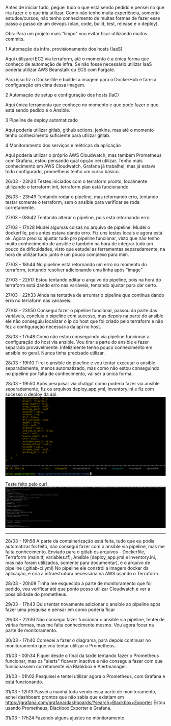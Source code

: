 Antes de iniciar tudo, peguei tudo o que está sendo pedido e pensei no que iria fazer e o que iria utilizar.
Como não tenho muita experiência, somente estudos/cursos, não tenho conhecimento de muitas formas de fazer esse passo a passo de um devops (plan, code, build, test, release e o deploy).

Obs: Para um projeto mais "limpo" vou evitar ficar utilizando muitos commits.

1 Automação da infra, provisionamento dos hosts (IaaS)

Aqui utilizarei EC2 via terraform, até o momento é a única forma que conheço de automação de infra.
Se não fosse necessário utilizar IaaS poderia utilizar AWS Beanstalk ou ECS com Fargate.

Para isso fiz o Dockerfile e buildei a imagem para o DockerHub e farei a configuração em cima dessa imagem.

2 Automação de setup e configuração dos hosts (IaC)

Aqui única ferramenta que conheço no momento e que pode fazer o que está sendo pedido é o Ansible.

3 Pipeline de deploy automatizado

Aqui poderia utilizar gitlab, github actions, jenkins, mas até o momento tenho conhecimento suficiente para utilizar gitlab.

4 Monitoramento dos serviços e métricas da aplicação

Aqui poderia utilizar o próprio AWS Cloudwatch, mas também Prometheus com Grafana, estou pensando qual opção irei utilizar.
Tenho mais conhecimento em AWS Cloudwatch, Grafana já trabalhei, mas já estava todo configurado, prometheus tenho um curso básico.



26/03 - 23h24
Testes iniciados com o terraform pronto, localmente utilizando o terraform init, terraform plan está funcionando.

26/03 - 23h49
Tentando rodar o pipeline, mas retornando erro, tentando testar somente o terraform, sem o ansible para verificar se roda corretamente.

27/03 - 08h42
Tentando alterar o pipeline, pois está retornando erro.

27/03 - 17h28
Mudei algumas coisas no arquivo de pipeline. Mudei o dockerfile, pois antes estava dando erro. Fiz uns testes locais e agora está ok.
Agora preciso ajustar tudo pro pipeline funcionar, visto que não tenho muito conhecimento de ansible e também na hora de integrar tudo um pouco de dificuldades, visto que estudei as ferramentas separadamente, na hora de utilizar tudo junto é um pouco complexo para mim.

27/03 - 18h44
No pipeline está retornando um erro no momento do terraform, tentando resolver adicionando uma linha após "image"

27/03 - 22h17
Estou tentando editar o arquivo do pipeline, pois na hora do terraform está dando erro nas variáveis, tentando ajustar para dar certo.

27/03 - 22h33
Ainda na tentativa de arrumar o pipeline que continua dando erro no terraform nas variáveis.

27/03 - 23h50
Consegui fazer o pipeline funcionar, passou da parte das variáveis, concluiu o pipeline com sucesso, mas depois na parte do ansible ele não conseguiu localizar o ip do host que foi criado pelo terraform e não fez a configuração necessária da api no host.

28/03 - 17h48
Como não estou conseguindo via pipeline funcionar a configuração do host via ansible. Vou tirar a parte do ansible e fazer separado provavelmente. Infelizmente tenho pouco conhecimento em ansible no geral. Nunca tinha precisado utilizar.

28/03 - 19h10
Tirei o ansible do pipeline e vou tentar executar o ansible separadamente, menos automatizado, mas como não estou conseguindo no pipeline por falta de conhecimento, vai ser a única forma.

28/03 - 19h50
Após pesquisar via chatgpt como poderia fazer via ansible separadamente, fiz os arquivos deploy_app.yml, inventory.ini e fiz com sucesso o deploy da api.
![alt text](image.png)

Teste feito pelo curl
![alt text](image-1.png)

---

28/03 - 19h58
A parte da containerização está feita, tudo que eu podia automatizar foi feito, não consegui fazer com o ansible via pipeline, mas me falta conhecimento.
Enviado para o gitlab os arquivos - Dockerfile, Terraform (main.tf, variables.tf), Ansible (deploy_app.yml e inventory.ini, mas não foram utilizados, somente para documentar), e o arquivo de pipeline (.gitlab-ci.yml)
No pipeline ele constrói a imagem docker da aplicação, e cria a infraestrutura necessária na AWS usando o Terraform.

28/03 - 20h08
Tinha me esquecido a parte de monitoramento que foi pedido, vou verificar até que ponto posso utilizar Cloudwatch e ver a possibilidade do prometheus.

29/03 - 17h43
Quis tentar novamente adicionar o ansible ao pipeline após fazer uma pesquisa e pensar em como poderia ficar

29/03 - 22h16
Não consegui fazer funcionar o ansible via pipeline, tentei de várias formas, mas me falta conhecimento mesmo. Vou agora focar na parte de monitoramento.

30/03 - 17h40
Comecei a fazer o diagrama, para depois continuar no monitoramento que vou tentar utilizar o Prometheus.

31/03 - 00h34
Fiquei desde o final da tarde tentando fazer o Prometheus funcionar, mas os "alerts" ficavam inactive e não conseguia fazer com que funcionassem corretamente via Blabkbox e Alertmanager.

31/03 - 01h02
Pesquisei e tentei utilizar agora o Prometheus, com Grafana e está funcionando.

31/03 - 12h13
Passei a manhã toda vendo essa parte de monitoramento, achei dashboard prontos que não sabia que existiam em https://grafana.com/grafana/dashboards/?search=Blackbox+Exporter 
Estou usando Prometheus, Blackbox Exporter e Grafana.

31/03 - 17h24
Fazendo alguns ajustes no monitoramento.
